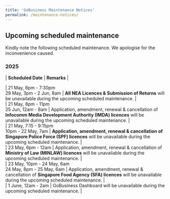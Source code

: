```yaml
---
title: 'GoBusiness Maintenance Notices'
permalink: /maintenance-notices/
---
```


## Upcoming scheduled maintenance

Kindly note the following scheduled maintenance. We apologise for the inconvenience caused. 


### 2025 

| **Scheduled Date** | **Remarks** |  

   


| 21 May, 6pm - 7:30pm<br>29 May, 3pm - 2 Jun, 8am | **All NEA Licences & Submission of Returns** will be unavailable during the upcoming scheduled maintenance. |                
| 21 May, 8pm - 11pm<br>25 Jun, 12am - 8am | Application, amendment, renewal & cancellation of **Infocomm Media Development Authority (IMDA) licences** will be unavailable during the upcoming scheduled maintenance. |   
| 21 May, 7:15 - 9:15pm<br>10pm - 22 May, 7am | **Application, amendment, renewal & cancellation of Singapore Police Force (SPF) licences** will be unavailable during the upcoming scheduled maintenance. |     
| 23 May, 6pm - 12am | Application, amendment, renewal & cancellation of **Ministry of Law (MINLAW) licences** will be unavailable during the upcoming scheduled maintenance. |               
| 23 May, 10pm - 24 May, 6am<br>24 May, 8pm - 25 May, 6am | Application, amendment, renewal & cancellation of **Singapore Food Agency (SFA) licences** will be unavailable during the upcoming scheduled maintenance. |  
| 1 June, 12am - 2am | GoBusiness Dashboard will be unavailable during the upcoming scheduled maintenance. |     

<script src="/jquery/jquery.min.js"></script> <script src="/jquery/resize-tables.js"></script>
